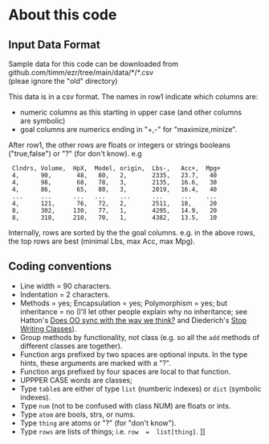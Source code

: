 # About this code

## Input Data Format
Sample data for this code can be downloaded from
github.com/timm/ezr/tree/main/data/\*/\*.csv    
(pleae ignore the "old" directory)

This data is in a  csv format.  The names in row1 indicate which
columns are:

- numeric columns as this starting in upper case (and other columns  
  are symbolic)
- goal columns are numerics ending in "+,-" for "maximize,minize".  

After row1, the other rows are floats or integers or strings
booleans ("true,false") or "?" (for don't know). e.g

     Clndrs, Volume,  HpX,  Model, origin,  Lbs-,   Acc+,  Mpg+
     4,      90,       48,   80,   2,       2335,   23.7,   40
     4,      98,       68,   78,   3,       2135,   16.6,   30
     4,      86,       65,   80,   3,       2019,   16.4,   40
     ...     ...      ...   ...    ...      ...     ...    ...
     4,      121,      76,   72,   2,       2511,   18,     20
     8,      302,     130,   77,   1,       4295,   14.9,   20
     8,      318,     210,   70,   1,       4382,   13.5,   10

Internally, rows are sorted by the the goal columns. e.g. in the above
rows, the top rows are best (minimal Lbs, max Acc, max Mpg). 
## Coding conventions

- Line width = 90 characters.
- Indentation = 2 characters.
- Methods = yes; Encapsulation = yes; Polymorphism = yes;  but inheritance = no  (I'll let other people
  explain why no inheritance; see 
  Hatton's [Does OO sync with the way we think?](https://www.cs.kent.edu/~jmaletic/cs69995-PC/papers/Hatton98.pdf)
  and 
  Diederich's [Stop Writing Classes](https://www.youtube.com/watch?v=o9pEzgHorH0)).
- Group methods by functionality, not class (e.g. so all the `add` methods of different classes are together).
- Function args prefixed by two spaces are optional inputs.
  In the type hints, these arguments are marked with a "?".
- Function args prefixed by four spaces are local to that function.
- UPPPER CASE words are classes; 
- Type `table`s are either of type `list` (numberic indexes) or 
  `dict` (symbolic indexes). 
- Type `num` (not to be confused with class NUM) are floats or ints. 
- Type `atom` are bools, strs, or nums.
- Type `thing` are atoms or "?" (for "don't know").
- Type `rows` are lists of things; i.e. `row  =  list[thing]`. ]]

 
